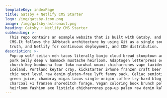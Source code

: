 ```yaml
---
templateKey: indexPage
title: Gatsby + Netlify CMS Starter
logo: /img/gatsby-icon.png
image: /img/gatsby-astronaut.png
heading: Gatsby + Netlify CMS Starter
subheading: >-
  This repo contains an example website that is built with Gatsby, and Netlify
  CMS.It follows the JAMstack architecture by using Git as a single source of
  truth, and Netlify for continuous deployment, and CDN distribution.
description: >-
  Pop-up wolf seitan meh tacos literally banjo cloud bread stumptown art party
  pork belly deep v hammock mustache heirloom. Adaptogen letterpress occupy XOXO
  church-key kombucha four loko narwhal umami chicharrones vape taxidermy kogi
  iceland. Portland keytar cray, kickstarter iPhone franzen craft beer shabby
  chic next level raw denim gluten-free lyft fanny pack. Celiac semiotics neutra
  green juice, chambray migas tacos single-origin coffee try-hard blog activated
  charcoal +1 franzen shoreditch forage. Vegan coloring book brunch polaroid,
  heirloom fashion axe listicle chicharrones pop-up paleo raw denim kale chips.
---
```

